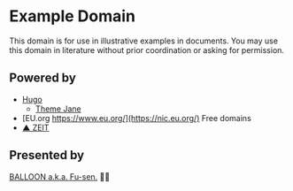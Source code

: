 # Example Domain

This domain is for use in illustrative examples in documents. You may use this domain in literature without prior coordination or asking for permission.

## Powered by

- [Hugo](https://gohugo.io/)
    - [Theme Jane](https://github.com/xianmin/hugo-theme-jane)
- [EU.org https://www.eu.org/](https://nic.eu.org/) Free domains
- [▲ ZEIT](https://zeit.co/)

## Presented by

[BALLOON a.k.a. Fu-sen.](https://balloon.im/) 🎈😍
